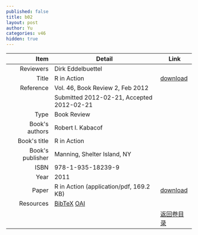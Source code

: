 ```yaml
---
published: false
title: b02
layout: post
author: Yu
categories: v46
hidden: true
---
```


| Item | Detail | Link |
|---:|---|---|
| Reviewers | Dirk Eddelbuettel| |
| Title |R in Action | [download](http://www.jstatsoft.org/v46/b02/paper) |
| Reference |Vol. 46, Book Review 2, Feb 2012 | |
| | Submitted 2012-02-21, Accepted 2012-02-21| | 
| Type | Book Review| |
| Book's authors | Robert I. Kabacof| |
| Book's title | R in Action| |
| Book's publisher | Manning, Shelter Island, NY| |
| ISBN | 978-1-935-18239-9| |
| Year | 2011| |
| Paper | R in Action  (application/pdf, 169.2 KB)| [download](http://www.jstatsoft.org/v46/b02/paper) |
| Resources | [BibTeX](http://www.jstatsoft.org/v46/b02/bibtex) [OAI](http://www.jstatsoft.org/oai?verb=GetRecord&identifier=oai.jstatsoft/v46/b02&prefix=oai_dc)| |
| |  | [返回卷目录]({{site.baseurl}}/volume/v46.html) |